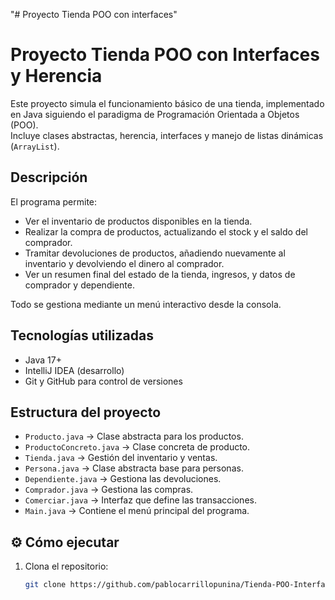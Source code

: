 "# Proyecto Tienda POO con interfaces" 
#  Proyecto Tienda POO con Interfaces y Herencia

Este proyecto simula el funcionamiento básico de una tienda, implementado en Java siguiendo el paradigma de Programación Orientada a Objetos (POO).  
Incluye clases abstractas, herencia, interfaces y manejo de listas dinámicas (`ArrayList`).

##  Descripción

El programa permite:
- Ver el inventario de productos disponibles en la tienda.
- Realizar la compra de productos, actualizando el stock y el saldo del comprador.
- Tramitar devoluciones de productos, añadiendo nuevamente al inventario y devolviendo el dinero al comprador.
- Ver un resumen final del estado de la tienda, ingresos, y datos de comprador y dependiente.

Todo se gestiona mediante un menú interactivo desde la consola.

##  Tecnologías utilizadas

- Java 17+
- IntelliJ IDEA (desarrollo)
- Git y GitHub para control de versiones

##  Estructura del proyecto

- `Producto.java` → Clase abstracta para los productos.
- `ProductoConcreto.java` → Clase concreta de producto.
- `Tienda.java` → Gestión del inventario y ventas.
- `Persona.java` → Clase abstracta base para personas.
- `Dependiente.java` → Gestiona las devoluciones.
- `Comprador.java` → Gestiona las compras.
- `Comerciar.java` → Interfaz que define las transacciones.
- `Main.java` → Contiene el menú principal del programa.

## ⚙️ Cómo ejecutar

1. Clona el repositorio:
   ```bash
   git clone https://github.com/pablocarrillopunina/Tienda-POO-Interfaces.git
